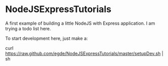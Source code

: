 NodeJSExpressTutorials
======================

A first example of building a little NodeJS with Express application. I am trying a todo list here.

To start development here, just make a:

curl https://raw.github.com/egde/NodeJSExpressTutorials/master/setupDev.sh | sh
